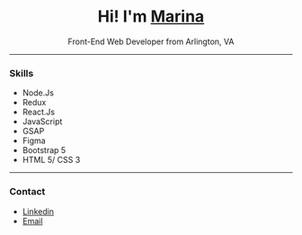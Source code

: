 <h1 align="center">Hi! I'm <a href="https://portfolio-mvstoyan-2021-2022.netlify.app" target="_blank">Marina</a></h1>
<p align="center">Front-End Web Developer from Arlington, VA</p>

<hr>
<h3>Skills</h3>
   <ul>
      <li>Node.Js</li>
      <li>Redux</li>
      <li>React.Js</li>
      <li>JavaScript</li>
      <li>GSAP</li>
      <li>Figma</li>
      <li>Bootstrap 5</li>
      <li>HTML 5/ CSS 3</li>
   </ul>
   
   <hr>
<h3>Contact</h3>
   <ul>
      <li><a href="https://www.linkedin.com/in/marina-tilton-9172b0227/" target="_blank">Linkedin</a></li>
      <li><a href="mailto:m.v.stoyan@gmail.com" target="_blank">Email</a></li>
   </ul>

<!--
**mvstoyan/mvstoyan** is a ✨ _special_ ✨ repository because its `README.md` (this file) appears on your GitHub profile.

Here are some ideas to get you started:

- 🔭 I’m currently working on ...
- 🌱 I’m currently learning ...
- 👯 I’m looking to collaborate on ...
- 🤔 I’m looking for help with ...
- 💬 Ask me about ...
- 📫 How to reach me: ...
- 😄 Pronouns: ...
- ⚡ Fun fact: ...
-->
